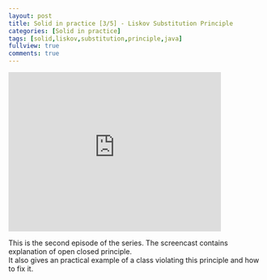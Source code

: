 ```yaml
---
layout: post
title: Solid in practice [3/5] - Liskov Substitution Principle
categories: [Solid in practice]
tags: [solid,liskov,substitution,principle,java]
fullview: true
comments: true
---
```


<iframe width="420" height="315" src="https://www.youtube.com/embed/_yb4PpJS5S0" frameborder="0" allowfullscreen></iframe>

This is the second episode of the series. The screencast contains explanation of open closed principle.  
It also gives an practical example of a class violating this principle and how to fix it.


